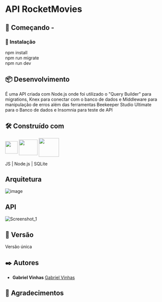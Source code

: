 # API RocketMovies

## 🚀 Começando -

### 🔧 Instalação

npm install <br>
npm run migrate <br>
npm run dev

## 📦 Desenvolvimento

É uma API criada com Node.js onde foi utilizado o "Query Builder" para migrations, Knex para conectar com o banco de dados e Middleware para manipulação de erros além das ferramentas Beekeeper Studio Ultimate para o Banco de dados e Insomnia para teste de API


## 🛠️ Construído com

<img align="center" height="40" width="40" src="https://cdn.worldvectorlogo.com/logos/logo-javascript.svg"> <img align="center" height="50" width="60" src="https://cdn.worldvectorlogo.com/logos/nodejs-1.svg"> <img align="center" height="60" width="65" src="https://cdn.worldvectorlogo.com/logos/sqlite.svg">

JS | Node.js | SQLite

## Arquitetura

![image](https://user-images.githubusercontent.com/41653026/175948770-eefa9fb0-14f0-4d25-8b80-bb789a770487.png)


## API

![Screenshot_1](https://user-images.githubusercontent.com/41653026/175949439-43ddc7eb-c283-4e25-9b47-d59722e53c99.png)

## 📌 Versão

Versão única

## ✒️ Autores

- **Gabriel Vinhas** [Gabriel Vinhas](https://www.linkedin.com/in/gabrielvinhas)

## 🎁 Agradecimentos
